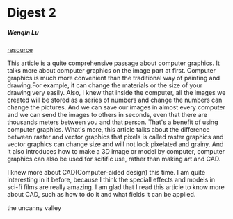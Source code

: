 # Digest 2
##### Wenqin Lu

[resource](http://www.explainthatstuff.com/computer-graphics.html)

This article is a quite comprehensive passage about computer graphics. It talks more about computer graphics on the image part at first. Computer graphics is much more convenient than the traditional way of painting and drawing.For example, it can change the materials or the size of your drawing very easily. Also, I knew that inside the computer, all the images we created will be stored as a series of numbers and change the numbers can change the pictures. And we can save our images in almost every computer and we can send the images to others in seconds, even that there are thousands meters between you and that person. That's a benefit of using computer graphics. What's more, this article talks about the difference between raster and vector graphics that pixels is called raster graphics and vector graphics can change size and will not look pixelated and grainy. And it also introduces how to make a 3D image or model by computer,  computer graphics can also be used for scitific use, rather than making art and CAD.

I knew more about CAD(Computer-aided design) this time. I am quite interesting in it before, because I think the speciall effects and models in sci-fi films are really amazing. I am glad that I read this article to know more about CAD, such as how to do it and what fields it can be applied.


the uncanny valley
